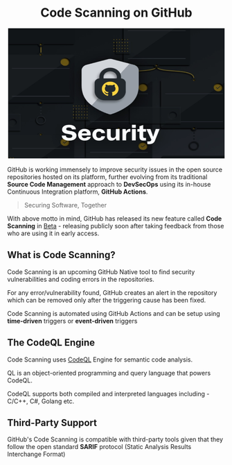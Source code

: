 <h1 align="center">Code Scanning on GitHub</h1>

<p align="center">
  <img src="img/codescanning.png" height=300 width=500>
</p>
  
GitHub is working immensely to improve security issues in the open source repositories hosted on its platform, further evolving from its traditional **Source Code Management** approach to **DevSecOps** using its in-house Continuous Integration platform, **GitHub Actions**.

> Securing Software, Together

With above motto in mind, GitHub has released its new feature called **Code Scanning** in [Beta](https://github.com/features/security) - releasing publicly soon after taking feedback from those who are using it in early access.

## What is Code Scanning?

Code Scanning is an upcoming GitHub Native tool to find security vulnerabilities and coding errors in the repositories.

For any error/vulnerability found, GitHub creates an alert in the repository which can be removed only after the triggering cause has been fixed.

Code Scanning is automated using GitHub Actions and can be setup using **time-driven** triggers or **event-driven** triggers

## The CodeQL Engine

Code Scanning uses [CodeQL](https://securitylab.github.com/tools/codeql) Engine for semantic code analysis.

QL is an object-oriented programming and query language that powers CodeQL.

CodeQL supports both compiled and interpreted languages including - C/C++, C#, Golang etc.

## Third-Party Support

GitHub's Code Scanning is compatible with third-party tools given that they follow the open standard **SARIF** protocol (Static Analysis Results Interchange Format)

